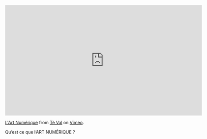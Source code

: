<iframe src="https://player.vimeo.com/video/73866082" width="640" height="360" frameborder="0" webkitallowfullscreen mozallowfullscreen allowfullscreen></iframe>
<p><a href="https://vimeo.com/73866082">L&#039;Art Num&eacute;rique</a> from <a href="https://vimeo.com/user19540477">T&eacute; Val</a> on <a href="https://vimeo.com">Vimeo</a>.</p>

Qu’est ce que l’ART NUMÉRIQUE ?